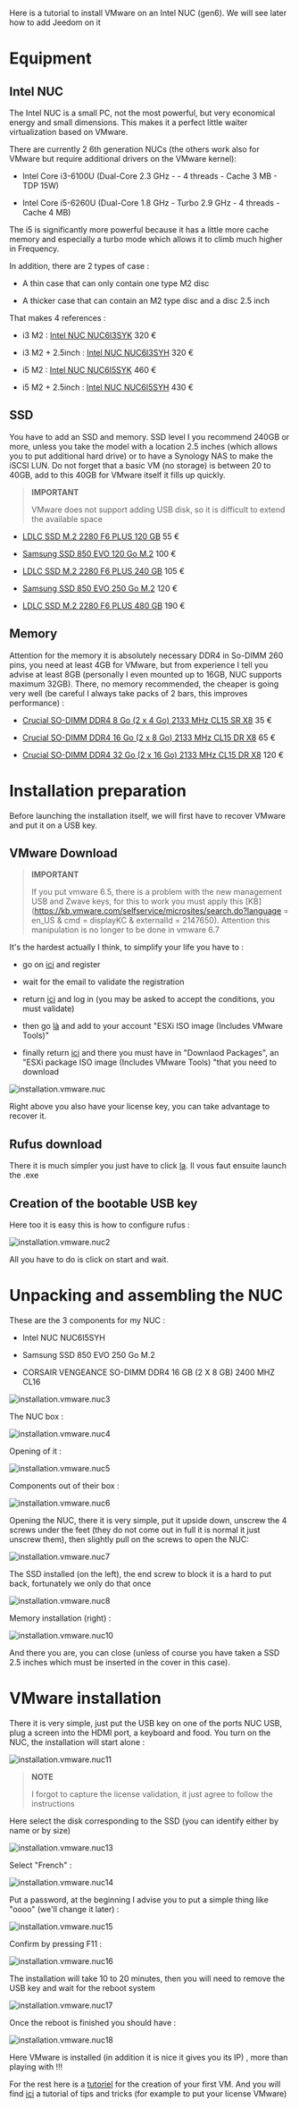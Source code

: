 Here is a tutorial to install VMware on an Intel NUC (gen6). We
will see later how to add Jeedom on it

Equipment 
===========

Intel NUC 
---------

The Intel NUC is a small PC, not the most powerful, but very economical
energy and small dimensions. This makes it a perfect little waiter
virtualization based on VMware.

There are currently 2 6th generation NUCs (the others work
also for VMware but require additional drivers on the
VMware kernel):

-   Intel Core i3-6100U (Dual-Core 2.3 GHz - - 4 threads - Cache 3 MB -
    TDP 15W)

-   Intel Core i5-6260U (Dual-Core 1.8 GHz - Turbo 2.9 GHz - 4 threads -
    Cache 4 MB)

The i5 is significantly more powerful because it has a little more cache memory
and especially a turbo mode which allows it to climb much higher in
Frequency.

In addition, there are 2 types of case :

-   A thin case that can only contain one type M2 disc

-   A thicker case that can contain an M2 type disc and a
    disc 2.5 inch

That makes 4 references :

-   i3 M2 : [Intel NUC
    NUC6I3SYK](http://www.ldlc.com/fiche/PB00203086.html) 320 €

-   i3 M2 + 2.5inch : [Intel NUC
    NUC6I3SYH](http://www.ldlc.com/fiche/PB00203148.html) 320 €

-   i5 M2 : [Intel NUC
    NUC6I5SYK](http://www.ldlc.com/fiche/PB00203084.html) 460 €

-   i5 M2 + 2.5inch : [Intel NUC
    NUC6I5SYH](http://www.ldlc.com/fiche/PB00202760.html) 430 €

SSD 
---

You have to add an SSD and memory. SSD level I you
recommend 240GB or more, unless you take the model with a
location 2.5 inches (which allows you to put additional hard drive)
or to have a Synology NAS to make the iSCSI LUN. Do not forget
that a basic VM (no storage) is between 20 to 40GB, add to
this 40GB for VMware itself it fills up quickly.

> **IMPORTANT**
>
> VMware does not support adding USB disk, so it is difficult
> to extend the available space

-   [LDLC SSD M.2 2280 F6 PLUS 120
    GB](http://www.ldlc.com/fiche/PB00203635.html) 55 €

-   [Samsung SSD 850 EVO 120 Go
    M.2](http://www.ldlc.com/fiche/PB00185923.html) 100 €

-   [LDLC SSD M.2 2280 F6 PLUS 240
    GB](http://www.ldlc.com/fiche/PB00203636.html) 105 €

-   [Samsung SSD 850 EVO 250 Go
    M.2](http://www.ldlc.com/fiche/PB00185924.html) 120 €

-   [LDLC SSD M.2 2280 F6 PLUS 480
    GB](http://www.ldlc.com/fiche/PB00207301.html) 190 €

Memory 
-------

Attention for the memory it is absolutely necessary DDR4 in So-DIMM 260
pins, you need at least 4GB for VMware, but from experience I tell you
advise at least 8GB (personally I even mounted up to 16GB,
NUC supports maximum 32GB). There, no memory recommended, the
cheaper is going very well (be careful I always take packs of 2
bars, this improves performance) :

-   [Crucial SO-DIMM DDR4 8 Go (2 x 4 Go) 2133 MHz CL15 SR
    X8](http://www.ldlc.com/fiche/PB00204134.html) 35 €

-   [Crucial SO-DIMM DDR4 16 Go (2 x 8 Go) 2133 MHz CL15 DR
    X8](http://www.ldlc.com/fiche/PB00204135.html) 65 €

-   [Crucial SO-DIMM DDR4 32 Go (2 x 16 Go) 2133 MHz CL15 DR
    X8](http://www.ldlc.com/fiche/PB00204136.html) 120 €

Installation preparation 
=============================

Before launching the installation itself, we will first have to
recover VMware and put it on a USB key.

VMware Download 
------------------------

> **IMPORTANT**
>
> If you put vmware 6.5, there is a problem with the new management
> USB and Zwave keys, for this to work you must apply this
> [KB](https://kb.vmware.com/selfservice/microsites/search.do?language = en_US & cmd = displayKC & externalId = 2147650). Attention this manipulation is no longer to be done in vmware 6.7

It's the hardest actually I think, to simplify your life you have to
:

-   go on
    [ici](https://my.vmware.com/en/web/vmware/evalcenter?p=free-esxi6)
    and register

-   wait for the email to validate the registration

-   return
    [ici](https://my.vmware.com/en/web/vmware/evalcenter?p=free-esxi6)
    and log in (you may be asked to accept the
    conditions, you must validate)

-   then go
    [là](https://my.vmware.com/fr/web/vmware/details?productId=491&downloadGroup=ESXI60U2)
    and add to your account "ESXi ISO image (Includes VMware Tools)"

-   finally return
    [ici](https://my.vmware.com/en/web/vmware/evalcenter?p=free-esxi6)
    and there you must have in "Downlaod Packages", an "ESXi package
    ISO image (Includes VMware Tools) "that you need to download

![installation.vmware.nuc](images/installation.vmware.nuc.PNG)

Right above you also have your license key, you can
take advantage to recover it.

Rufus download 
-----------------------

There it is much simpler you just have to click
[la](http://rufus.akeo.ie/downloads/rufus-2.9.exe). Il vous faut ensuite
launch the .exe

Creation of the bootable USB key 
--------------------------------

Here too it is easy this is how to configure rufus :

![installation.vmware.nuc2](images/installation.vmware.nuc2.PNG)

All you have to do is click on start and wait.

Unpacking and assembling the NUC 
==============================

These are the 3 components for my NUC :

-   Intel NUC NUC6I5SYH

-   Samsung SSD 850 EVO 250 Go M.2

-   CORSAIR VENGEANCE SO-DIMM DDR4 16 GB (2 X 8 GB) 2400 MHZ CL16

![installation.vmware.nuc3](images/installation.vmware.nuc3.jpg)

The NUC box :

![installation.vmware.nuc4](images/installation.vmware.nuc4.jpg)

Opening of it :

![installation.vmware.nuc5](images/installation.vmware.nuc5.jpg)

Components out of their box :

![installation.vmware.nuc6](images/installation.vmware.nuc6.jpg)

Opening the NUC, there it is very simple, put it upside down, unscrew
the 4 screws under the feet (they do not come out in full it is normal it
just unscrew them), then slightly pull on the screws to open
the NUC:

![installation.vmware.nuc7](images/installation.vmware.nuc7.jpg)

The SSD installed (on the left), the end screw to block it is a
hard to put back, fortunately we only do that once

![installation.vmware.nuc8](images/installation.vmware.nuc8.jpg)

Memory installation (right) :

![installation.vmware.nuc10](images/installation.vmware.nuc10.jpg)

And there you are, you can close (unless of course you have taken a
SSD 2.5 inches which must be inserted in the cover in this case).

VMware installation 
======================

There it is very simple, just put the USB key on one of the ports
NUC USB, plug a screen into the HDMI port, a keyboard and
food. You turn on the NUC, the installation will start
alone :

![installation.vmware.nuc11](images/installation.vmware.nuc11.jpg)

> **NOTE**
>
> I forgot to capture the license validation, it
> just agree to follow the instructions

Here select the disk corresponding to the SSD (you can
identify either by name or by size)

![installation.vmware.nuc13](images/installation.vmware.nuc13.jpg)

Select "French" :

![installation.vmware.nuc14](images/installation.vmware.nuc14.jpg)

Put a password, at the beginning I advise you to put a simple thing
like "oooo" (we'll change it later) :

![installation.vmware.nuc15](images/installation.vmware.nuc15.jpg)

Confirm by pressing F11 :

![installation.vmware.nuc16](images/installation.vmware.nuc16.jpg)

The installation will take 10 to 20 minutes, then you will need to remove
the USB key and wait for the reboot system

![installation.vmware.nuc17](images/installation.vmware.nuc17.jpg)

Once the reboot is finished you should have :

![installation.vmware.nuc18](images/installation.vmware.nuc18.jpg)

Here VMware is installed (in addition it is nice it gives you its IP) ,
more than playing with !!!

For the rest here is a
[tutoriel](https://jeedom.github.io/documentation/howto/en_US/doc-howto-vmware.creer_une_vm.html)
for the creation of your first VM. And you will find
[ici](https://jeedom.github.io/documentation/howto/en_US/doc-howto-vmware.trucs_et_astuces.html)
a tutorial of tips and tricks (for example to put your license
VMware)
